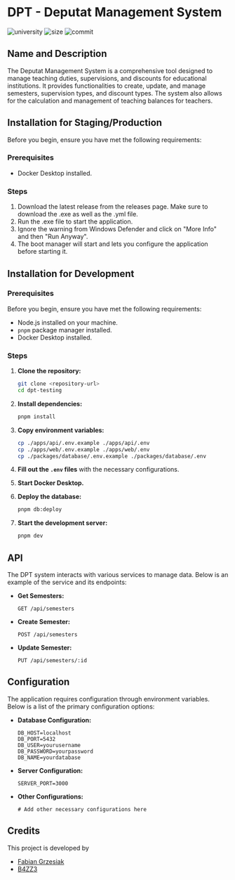 # DPT - Deputat Management System

![university](https://img.shields.io/badge/university-HSNR-blue)
![size](https://img.shields.io/github/repo-size/fgrzesiak/dpt-testing)
![commit](https://img.shields.io/github/last-commit/fgrzesiak/dpt-testing)

## Name and Description

The Deputat Management System is a comprehensive tool designed to manage teaching duties, supervisions, and discounts for educational institutions. It provides functionalities to create, update, and manage semesters, supervision types, and discount types. The system also allows for the calculation and management of teaching balances for teachers.

## Installation for Staging/Production

Before you begin, ensure you have met the following requirements:

### Prerequisites

- Docker Desktop installed.

### Steps

1. Download the latest release from the releases page. Make sure to download the .exe as well as the .yml file.
2. Run the .exe file to start the application.
3. Ignore the warning from Windows Defender and click on "More Info" and then "Run Anyway".
4. The boot manager will start and lets you configure the application before starting it.

## Installation for Development

### Prerequisites

Before you begin, ensure you have met the following requirements:

- Node.js installed on your machine.
- `pnpm` package manager installed.
- Docker Desktop installed.

### Steps

1. **Clone the repository:**

   ```sh
   git clone <repository-url>
   cd dpt-testing
   ```

2. **Install dependencies:**

   ```sh
   pnpm install
   ```

3. **Copy environment variables:**

   ```sh
   cp ./apps/api/.env.example ./apps/api/.env
   cp ./apps/web/.env.example ./apps/web/.env
   cp ./packages/database/.env.example ./packages/database/.env
   ```

4. **Fill out the `.env` files** with the necessary configurations.

5. **Start Docker Desktop.**

6. **Deploy the database:**

   ```sh
   pnpm db:deploy
   ```

7. **Start the development server:**
   ```sh
   pnpm dev
   ```

## API

The DPT system interacts with various services to manage data. Below is an example of the service and its endpoints:

- **Get Semesters:**
  ```http
  GET /api/semesters
  ```
- **Create Semester:**
  ```http
  POST /api/semesters
  ```
- **Update Semester:**
  ```http
  PUT /api/semesters/:id
  ```

## Configuration

The application requires configuration through environment variables. Below is a list of the primary configuration options:

- **Database Configuration:**

  ```env
  DB_HOST=localhost
  DB_PORT=5432
  DB_USER=yourusername
  DB_PASSWORD=yourpassword
  DB_NAME=yourdatabase
  ```

- **Server Configuration:**

  ```env
  SERVER_PORT=3000
  ```

- **Other Configurations:**
  ```env
  # Add other necessary configurations here
  ```

## Credits

This project is developed by

- [Fabian Grzesiak](https://github.com/fgrzesiak)
- [B4ZZ3](https://github.com/B4ZZ3)
